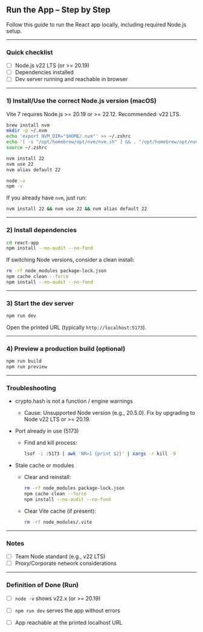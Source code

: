 ## Run the App – Step by Step

Follow this guide to run the React app locally, including required Node.js setup.

---

### Quick checklist

- [ ] Node.js v22 LTS (or >= 20.19)
- [ ] Dependencies installed
- [ ] Dev server running and reachable in browser

---

### 1) Install/Use the correct Node.js version (macOS)

Vite 7 requires Node.js >= 20.19 or >= 22.12. Recommended: v22 LTS.

```bash
brew install nvm
mkdir -p ~/.nvm
echo 'export NVM_DIR="$HOME/.nvm"' >> ~/.zshrc
echo '[ -s "/opt/homebrew/opt/nvm/nvm.sh" ] && . "/opt/homebrew/opt/nvm/nvm.sh"' >> ~/.zshrc
source ~/.zshrc

nvm install 22
nvm use 22
nvm alias default 22

node -v
npm -v
```

If you already have `nvm`, just run:

```bash
nvm install 22 && nvm use 22 && nvm alias default 22
```

---

### 2) Install dependencies

```bash
cd react-app
npm install --no-audit --no-fund
```

If switching Node versions, consider a clean install:

```bash
rm -rf node_modules package-lock.json
npm cache clean --force
npm install --no-audit --no-fund
```

---

### 3) Start the dev server

```bash
npm run dev
```

Open the printed URL (typically `http://localhost:5173`).

---

### 4) Preview a production build (optional)

```bash
npm run build
npm run preview
```

---

### Troubleshooting

- crypto.hash is not a function / engine warnings
  - Cause: Unsupported Node version (e.g., 20.5.0). Fix by upgrading to Node v22 LTS or >= 20.19.

- Port already in use (5173)
  - Find and kill process:
    ```bash
    lsof -i :5173 | awk 'NR>1 {print $2}' | xargs -r kill -9
    ```

- Stale cache or modules
  - Clear and reinstall:
    ```bash
    rm -rf node_modules package-lock.json
    npm cache clean --force
    npm install --no-audit --no-fund
    ```
  - Clear Vite cache (if present):
    ```bash
    rm -rf node_modules/.vite
    ```

---

### Notes

- [ ] Team Node standard (e.g., v22 LTS)
- [ ] Proxy/Corporate network considerations

---

### Definition of Done (Run)

- [ ] `node -v` shows v22.x (or >= 20.19)
- [ ] `npm run dev` serves the app without errors
- [ ] App reachable at the printed localhost URL


